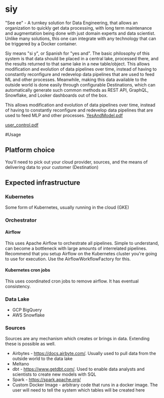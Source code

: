 # siy
"See ee" - A turnkey solution for Data Engineering, that allows an organization to quickly get data processing, with long term maintenance
and augmentation being done with just domain experts and data scientist.  Unlike many solutions, this one can integrate with 
any technology that can be triggered by a Docker container.

Siy means "si y", or Spanish for "yes and".  The basic philosophy of this system is that data should be placed in a 
central lake, processed there, and the results returned to that same lake in a new table/object.  This allows modification and evolution of 
data pipelines over time, instead of having to constantly reconfigure and redevelop data pipelines that are used to 
feed ML and other processes.  Meanwhile, making this data available to the outside world is done easily through configurable Destinations,
which can automatically generate such common methods as REST API, GraphQL, Snowflake, and Looker dashboards out of the box.

This allows modification and evolution of data pipelines over time, instead of having to constantly reconfigure and redevelop data pipelines that are used to feed MLP and other processes.
[YesAndModel.pdf](https://github.com/mathiesonsterling/siy/files/8091949/YesAndModel.pdf)

[user_control.pdf](https://github.com/mathiesonsterling/siy/files/8091950/user_control.pdf)

#Usage
## Platform choice
You'll need to pick out your cloud provider, sources, and the means of delivering data to your customer (Destination)

## Expected infrastructure
### Kubernetes
Some form of Kubernetes, usually running in the cloud (GKE)

### Orchestrator
#### Airflow
This uses Apache Airflow to orchestrate all pipelines.  Simple to understand, can become a bottleneck with large
amounts of interrelated pipelines.  Recommend that you setup Airflow on the Kubernetes cluster you're
going to use for execution.  Use the AirflowWorkflowFactory for this.

#### Kubernetes cron jobs
This uses coordinated cron jobs to remove airflow.  It has eventual consistency.

### Data Lake
- GCP BigQuery
- AWS Snowflake

### Sources
Sources are any mechanism which creates or brings in data.  Extending these is possible as well.
- Airbytes - https://docs.airbyte.com/.  Usually used to pull data from the outside world to the data lake
- Meltano
- dbt - https://www.getdbt.com/.  Used to enable data analysts and scientists to create new models with SQL
- Spark - https://spark.apache.org/
- Custom Docker Image - arbitrary code that runs in a docker image.  The user will need to tell the system which tables will be created here

